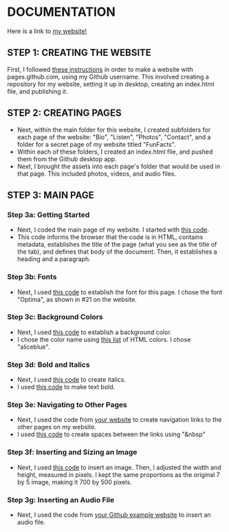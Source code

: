 # DOCUMENTATION

Here is a link to [my website!](https://claire-mayfield.github.io/)

## STEP 1: CREATING THE WEBSITE
First, I followed [these instructions](https://pages.github.com/) in order to make a website with pages.github.com, using my Github username. This involved creating a repository for my website, setting it up in desktop, creating an index.html file, and publishing it. 

## STEP 2: CREATING PAGES
- Next, within the main folder for this website, I created subfolders for each page of the website: "Bio", "Listen", "Photos", "Contact", and a folder for a secret page of my website titled "FunFacts".
- Within each of these folders, I created an index.html file, and pushed them from the Github desktop app. 
- Next, I brought the assets into each page's folder that would be used in that page. This included photos, videos, and audio files. 

## STEP 3: MAIN PAGE
### Step 3a: Getting Started
- Next, I coded the main page of my website. I started with [this code](https://www.w3schools.com/html/tryit.asp?filename=tryhtml_default). 
- This code informs the browser that the code is in HTML, contains metadata, establishes the title of the page (what you see as the title of the tab), and defines that body of the document. Then, it establishes a heading and a paragraph.

### Step 3b: Fonts
- Next, I used [this code](https://blog.hubspot.com/website/web-safe-html-css-fonts) to establish the font for this page. I chose the font "Optima", as shown in #21 on the website.  

### Step 3c: Background Colors
- Next, I used [this code](https://www.w3schools.com/html/tryit.asp?filename=tryhtml_color_background) to establish a background color. 
- I chose the color name using [this list](https://www.w3schools.com/tags/ref_colornames.asp) of HTML colors. I chose "aliceblue".

### Step 3d: Bold and Italics 
- Next, I used [this code](https://www.shecodes.io/athena/20369-how-to-make-text-italics-in-html#google_vignette) to create italics. 
- I used [this code](https://www.shecodes.io/athena/9207-making-text-bold-in-html#:~:text=To%20make%20text%20bold%20in%20HTML%2C%20you%20can%20use%20the,the%20text%20inside%20them%20bold.) to make text bold. 

### Step 3e: Navigating to Other Pages
- Next, I used the code from [your website](https://racheldevorah.studio/) to create navigation links to the other pages on my website. 
- I used [this code](https://www.w3schools.com/html/html_entities.asp) to create spaces between the links using "&nbsp" 

### Step 3f: Inserting and Sizing an Image
- Next, I used [this code](https://www.w3schools.com/html/tryit.asp?filename=tryhtml_images_attributes) to insert an image. Then, I adjusted the width and height, measured in pixels. I kept the same proportions as the original 7 by 5 image, making it 700 by 500 pixels.

### Step 3g: Inserting an Audio File
- Next, I used the code from [your Github example website](https://rdwrome.github.io/) to insert an audio file. 